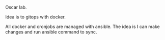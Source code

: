 Oscar lab.

Idea is to gitops with docker.

All docker and cronjobs are managed with ansible.
The idea is I can make changes and run ansible command to sync.
